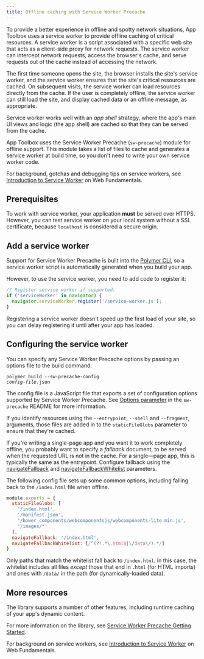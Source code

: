 ```yaml
---
title: Offline caching with Service Worker Precache
---
```


To provide a better experience in offline and spotty network situations, App
Toolbox uses a service worker to provide offline caching of critical resources. A
service worker is a script associated with a specific web site that acts as a
client-side proxy for network requests. The service worker can intercept network
requests, access the browser's cache, and serve requests out of the cache
instead of accessing the network.

The first time someone opens the site, the browser installs the site's service
worker, and the service worker ensures that the site's critical resources are
cached. On subsequent visits, the service worker can load resources directly
from the cache. If the user is completely offline, the service worker can still
load the site, and display cached data or an offline message, as appropriate.

Service worker works well with an _app shell_ strategy, where the app's main UI
views and logic (the app shell) are cached so that they can be served from the
cache.

App Toolbox uses the Service Worker Precache (`sw-precache`) module for offline
support. This module takes a list of files to cache and generates a service
worker at build time, so you don't need to write your own service worker code.

For background, gotchas and debugging tips on service workers, see [Introduction to Service
Worker](https://developers.google.com/web/fundamentals/primers/service-worker/) on Web Fundamentals.

## Prerequisites

To work with service worker, your application **must** be served over HTTPS. However, you can
test service worker on your local system without a SSL certificate, because `localhost` is
considered a secure origin.

## Add a service worker

Support for Service Worker Precache is built into the [Polymer CLI](/{{{polymer_version_dir}}}/docs/tools/polymer-cli),
so a service worker script is automatically generated when you build your app.

However, to use the service worker, you need to add code to register it:

```js
// Register service worker if supported.
if ('serviceWorker' in navigator) {
  navigator.serviceWorker.register('/service-worker.js');
}
```

Registering a service worker doesn't speed up the first load of your site, so you can delay
registering it until after your app has loaded.

## Configuring the service worker

You can specify any Service Worker Precache options by passing an options file
to the build command:

<code>polymer build --sw-precache-config <var>config-file</var>.json</code>

The config file is a JavaScript file that exports a set of configuration options supported by
Service Worker Precache. See [Options parameter](https://github.com/GoogleChrome/sw-precache#options-parameter)
in the `sw-precache` README for more information.

If you identify resources using the `--entrypoint`, `--shell` and `--fragment`, arguments, those
files are added in to the `staticFileGlobs` parameter to ensure that they're cached.

If you're writing a single-page app and you want it to work completely offline, you probably want
to specify a _fallback_ document, to be served when the requested URL is not in the cache. For a
single—page app, this is typically the same as the entrypoint.  Configure fallback using the
[navigateFallback](https://github.com/GoogleChrome/sw-precache#navigatefallback-string) and
[navigateFallbackWhitelist](https://github.com/GoogleChrome/sw-precache#navigatefallbackwhitelist-arrayregexp)
parameters.

The following config file sets up some common options, including falling back to the `/index.html`
file when offline.

```js
module.exports = {
  staticFileGlobs: [
    '/index.html',
    '/manifest.json',
    '/bower_components/webcomponentsjs/webcomponents-lite.min.js',
    '/images/*'
  ],
  navigateFallback: '/index.html',
  navigateFallbackWhitelist: [/^(?!.*\.html$|\/data\/).*/]
}
```

Only paths that match the whitelist fall back to `/index.html`. In this case, the whitelist includes
all files _except_ those that end in `.html` (for HTML imports) and ones with `/data/` in the path
(for dynamically-loaded data).

## More resources

The library supports a number of other features, including runtime caching of
your app's dynamic content.

For more information on the library, see [Service Worker Precache Getting
Started](https://github.com/GoogleChrome/sw-precache/blob/master/GettingStarted.md).

For background on service workers, see [Introduction to Service
Worker](https://developers.google.com/web/fundamentals/primers/service-worker/) on Web Fundamentals.
